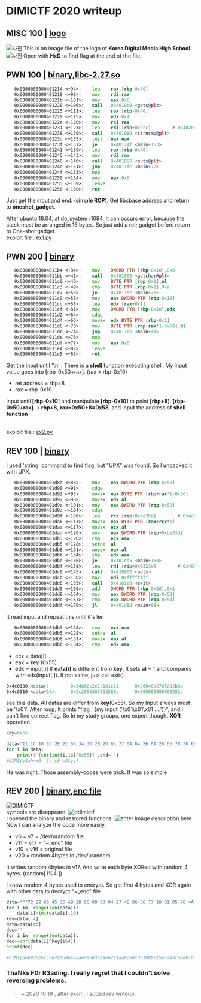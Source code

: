 

# DIMICTF 2020 writeup
## MISC 100 | [logo](https://github.com/snwox/Writeup/blob/master/CTF/2020/DIMICTF/misc/m1.png)
![사진](https://github.com/snwox/Writeup/blob/master/CTF/2020/DIMICTF/res/1.JPG)
This is an image file of the logo of **Korea Digital Media High School.**
![사진](https://github.com/snwox/Writeup/blob/master/CTF/2020/DIMICTF/res/2.JPG)
Open with **HxD** to find flag at the end of the file.
## PWN 100 | [binary](https://github.com/snwox/Writeup/blob/master/CTF/2020/DIMICTF/pwn/pwn_100_cdbc21aa77e4d37d),[libc-2.27.so](https://github.com/snwox/Writeup/blob/master/CTF/2020/DIMICTF/pwn/libc-2.27.so)
```asm
   0x0000000000401214 <+94>:    lea    rax,[rbp-0x40]
   0x0000000000401218 <+98>:    mov    rdi,rax
   0x000000000040121b <+101>:   mov    eax,0x0
   0x0000000000401220 <+106>:   call   0x4010b0 <gets@plt>
   0x0000000000401225 <+111>:   lea    rax,[rbp-0x40]
   0x0000000000401229 <+115>:   mov    edx,0x4
   0x000000000040122e <+120>:   mov    rsi,rax
   0x0000000000401231 <+123>:   lea    rdi,[rip+0xdcc]        # 0x402004
   0x0000000000401238 <+130>:   call   0x401080 <strncmp@plt>
   0x000000000040123d <+135>:   test   eax,eax
   0x000000000040123f <+137>:   je     0x40124f <main+153>
   0x0000000000401241 <+139>:   lea    rax,[rbp-0x40]
   0x0000000000401245 <+143>:   mov    rdi,rax
   0x0000000000401248 <+146>:   call   0x401090 <puts@plt>
   0x000000000040124d <+151>:   jmp    0x4011fe <main+72>
   0x000000000040124f <+153>:   nop
   0x0000000000401250 <+154>:   mov    eax,0x0
   0x0000000000401255 <+159>:   leave
   0x0000000000401256 <+160>:   ret

```
Just get the input and end. (**simple ROP**). Get libcbase address and return to **oneshot_gadget**.

After ubuntu 18.04, at do_system+1094, It can occurs error, because the stack must be arranged in 16 bytes. So just add a ret; gadget before return to One-shot gadget.
<br>exploit file : [ex1.py](https://github.com/snwox/Writeup/blob/master/CTF/2020/DIMICTF/pwn/ex1.py)
## PWN 200 | [binary](https://github.com/snwox/Writeup/blob/master/CTF/2020/DIMICTF/pwn/pwn_200_f03f3d4ad43a422a)
```asm
   0x00000000004011b4 <+34>:    mov    DWORD PTR [rbp-0x10],0x0
   0x00000000004011bb <+41>:    call   0x401080 <getchar@plt>
   0x00000000004011c0 <+46>:    mov    BYTE PTR [rbp-0x1],al
   0x00000000004011c3 <+49>:    cmp    BYTE PTR [rbp-0x1],0xa
   0x00000000004011c7 <+53>:    je     0x4011de <main+76>
   0x00000000004011c9 <+55>:    mov    eax,DWORD PTR [rbp-0x10]
   0x00000000004011cc <+58>:    lea    edx,[rax+0x1]
   0x00000000004011cf <+61>:    mov    DWORD PTR [rbp-0x10],edx
   0x00000000004011d2 <+64>:    cdqe
   0x00000000004011d4 <+66>:    movzx  edx,BYTE PTR [rbp-0x1]
   0x00000000004011d8 <+70>:    mov    BYTE PTR [rbp+rax*1-0x50],dl
   0x00000000004011dc <+74>:    jmp    0x4011bb <main+41>
   0x00000000004011de <+76>:    nop
   0x00000000004011df <+77>:    mov    eax,0x0
   0x00000000004011e4 <+82>:    leave
   0x00000000004011e5 <+83>:    ret
```
Get the input until '\n' . There is a **shell** function executing shell. My input value goes into [rbp-0x50+rax]. (rax = rbp-0x10)
- ret address =  rbp+8
- rax = rbp-0x10

Input until **[rbp-0x10]** and manipulate **[rbp-0x10]** to point **[rbp+8]**. **[rbp-0x50+rax]** -> **rbp+8**, **rax=0x50+8=0x58**. and Input the address of **shell function**

<br>exploit file : [ex2.py](https://github.com/snwox/Writeup/blob/master/CTF/2020/DIMICTF/pwn/ex2.py)

## REV 100 | [binary](https://github.com/snwox/Writeup/blob/master/CTF/2020/DIMICTF/rev/rev_100_704dc40c5c240202)
I used 'string' command to find flag, but "UPX" was found. So I unpacked it with UPX.
```asm
   0x0000000000401d8d <+88>:    mov    eax,DWORD PTR [rbp-0x58]
   0x0000000000401d90 <+91>:    cdqe
   0x0000000000401d92 <+93>:    movzx  eax,BYTE PTR [rbp+rax*1-0x50]
   0x0000000000401d97 <+98>:    movsx  edx,al
   0x0000000000401d9a <+101>:   mov    eax,DWORD PTR [rbp-0x58]
   0x0000000000401d9d <+104>:   cdqe
   0x0000000000401d9f <+106>:   lea    rcx,[rip+0xbe35a]        # 0x4c0100 <data>
   0x0000000000401da6 <+113>:   movzx  eax,BYTE PTR [rax+rcx*1]
   0x0000000000401daa <+117>:   movsx  ecx,al
   0x0000000000401dad <+120>:   mov    eax,DWORD PTR [rip+0xbe33d]        # 0x4c00f0 <key>
   0x0000000000401db3 <+126>:   cmp    ecx,eax
   0x0000000000401db5 <+128>:   setne  al
   0x0000000000401db8 <+131>:   movzx  eax,al
   0x0000000000401dbb <+134>:   cmp    edx,eax
   0x0000000000401dbd <+136>:   je     0x401dd5 <main+160>
   0x0000000000401dbf <+138>:   lea    rdi,[rip+0x9323e]        # 0x495004
   0x0000000000401dc6 <+145>:   call   0x418960 <puts>
   0x0000000000401dcb <+150>:   mov    edi,0xffffffff
   0x0000000000401dd0 <+155>:   call   0x4101e0 <exit>
   0x0000000000401dd5 <+160>:   add    DWORD PTR [rbp-0x58],0x1
   0x0000000000401dd9 <+164>:   mov    eax,DWORD PTR [rbp-0x58]
   0x0000000000401ddc <+167>:   cmp    eax,DWORD PTR [rbp-0x54]
   0x0000000000401ddf <+170>:   jl     0x401d8d <main+88>
```
It read input and repeat this until it's len
```asm
   0x0000000000401db3 <+126>:   cmp    ecx,eax
   0x0000000000401db5 <+128>:   setne  al
   0x0000000000401db8 <+131>:   movzx  eax,al
   0x0000000000401dbb <+134>:   cmp    edx,eax
```
- ecx = data[i]
- eax = key (0x55)
- edx = input[i]
If **data[i]** is different from **key**, It sets **al** = 1 and compares with edx(input[i]). If not same, just call exit()
```asm
0x4c0100 <data>:        0x34662c2e1c181c11      0x26640a27652d2b3d
0x4c0110 <data+16>:     0x2c2666307865260a      0x000000000000282c
```
see this data. All datas are differ from **key**(0x55). So my Input always must be '\x01'.  After roop, It prints "flag : {my input ('\x01\x01\x01 ....')}", and I can't find correct flag. So In my study groups, one expert thought **XOR** operation.
```python
key=0x55

data="11 1C 18 1C 2E 2C 66 34 3D 2B 2D 65 27 0A 64 26 0A 26 65 78 30 66 26 2C 2C 28".split()
for i in data:
    print(f'{chr(int(i,16)^0x55)}',end='')
#DIMI{y3ah~x0r_1s_s0-e3syy}
```
He was right. Those assembly-codes were trick. It was so simple
## REV 200 | [binary](https://github.com/snwox/Writeup/blob/master/CTF/2020/DIMICTF/rev/rev2/rev_200_9d619620c1b9888f),[enc file](https://github.com/snwox/Writeup/blob/master/CTF/2020/DIMICTF/rev/rev2/rev_200_88a1665152fbe898_enc)
![DIMICTF](https://github.com/snwox/Writeup/blob/master/CTF/2020/DIMICTF/res/dimi_rev_2_1.png)
<br>
symbols are disappeard.
![ddimictf](https://github.com/snwox/Writeup/blob/master/CTF/2020/DIMICTF/res/dimi_rev_2_2.png)
<br>
I opened the binary and restored functions.
![enter image description here](https://github.com/snwox/Writeup/blob/master/CTF/2020/DIMICTF/res/dimi_rev_2_3.png)
<br>
Now I can analyze the code more easily.

- v6 = v7 = /dev/urandom file.
- v11 = v17 = "~_enc" file
- v10 = v16 = original file 
- v20 = random 4bytes in /dev/urandom

It writes random 4bytes in v17. And write each byte XORed with random 4 bytes. (random[ i%4 ]).

I know random 4 bytes used to encrypt. So get first 4 bytes and XOR again with other data to decrypt "~_enc" file.
```python
data="""72 E2 66 45 36 AB 2B 0C 09 83 04 27 4B 86 56 77 10 81 05 70 4A D5 50 23 16 DA 04 74 46 83 07 20 44 DA 53 7D 41 D1 07 7C 17 D4 51 7C 43 83 07 7C 11 D4 56 23 16 D7 57 75 4A DA 03 74 47 87 53 24 46 D1 05 73 13 DA 5E 74 42 9F 6C""".split()
for i in  range(len(data)):
    data[i]=int(data[i],16)
key=data[:4]
data=data[4:]
dec=''
for i in  range(len(data)):
dec+=chr(data[i]^key[i%4]) 
print(dec)

#DIMI{abb9d02bcc5876fd8b14aae685833a9e6791aa9c60fd51088e15e5a43c6a8810
```
### ThaNks F0r R3ading. I really regret that I couldn't solve reversing problems. 
> \+ 2020 10 19 , after exam, I added rev writeup.
